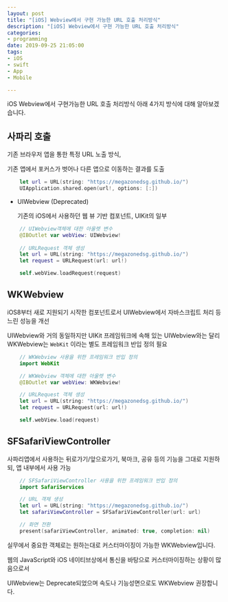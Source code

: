```yaml
---
layout: post
title: "[iOS] Webview에서 구현 가능한 URL 호출 처리방식"
description: "[iOS] Webview에서 구현 가능한 URL 호출 처리방식"
categories:
- programming
date: 2019-09-25 21:05:00
tags:
- iOS
- swift
- App
- Mobile

---
```



iOS Webview에서 구현가능한 URL 호출 처리방식 아래 4가지 방식에 대해 알아보겠습니다.

## 사파리 호출

기존 브라우저 앱을 통한 특정 URL 노출 방식, 

기존 앱에서 포커스가 벗어나 다른 앱으로 이동하는 결과를 도출

```swift
    let url = URL(string: "https://megazonedsg.github.io/")
    UIApplication.shared.open(url!, options: [:])
```

-  UIWebview (Deprecated)

    기존의 iOS에서 사용하던 웹 뷰 기반 컴포넌트, UIKit의 일부

```swift
    // UIWebview객체에 대한 아울렛 변수
    @IBOutlet var webView: UIWebview!
    
    // URLRequest 객체 생성
    let url = URL(string: "https://megazonedsg.github.io/")
    let request = URLRequest(url: url!)

    self.webView.loadRequest(request)
```

## WKWebview

iOS8부터 새로 지원되기 시작한 컴포넌트로서 UIWebview에서 자바스크립트 처리 등 느린 성능을 개선

UIWebview와 거의 동일하지만 UIKit 프레임워크에 속해 있는 UIWebview와는 달리 WKWebview는 `WebKit` 이라는 별도 프레임워크 반입 정의 필요

```swift
    // WKWebview 사용을 위한 프레임워크 반입 정의
    import WebKit

    // WKWebview 객체에 대한 아울렛 변수
    @IBOutlet var webView: WKWebview!

    // URLRequest 객체 생성
    let url = URL(string: "https://megazonedsg.github.io/")
    let request = URLRequest(url: url!)

    self.webView.load(request)
```


## SFSafariViewController

사파리앱에서 사용하는 뒤로가기/앞으로가기, 북마크, 공유 등의 기능을 그대로 지원하되, 앱 내부에서 사용 가능

```swift
    // SFSafariViewController 사용을 위한 프레임워크 반입 정의
    import SafariServices

    // URL 객체 생성
    let url = URL(string: "https://megazonedsg.github.io/")
    let safariViewController = SFSafariViewController(url: url)

    // 화면 전환
    present(safariViewController, animated: true, completion: nil)

```

실무에서 중요한 객체로는 원하는대로 커스터마이징이 가능한 WKWebview입니다.

웹의 JavaScript와 iOS 네이티브상에서 통신을 바탕으로 커스터마이징하는 상황이 많음으로서

UIWebview는 Deprecate되었으며 속도나 기능성면으로도 WKWebview 권장합니다.
